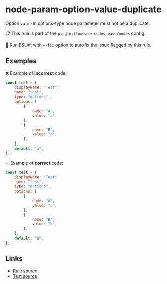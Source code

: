 [//]: # "File generated from a template. Do not edit this file directly."

# node-param-option-value-duplicate

Option `value` in options-type node parameter must not be a duplicate.

📋 This rule is part of the `plugin:flowease-nodes-base/nodes` config.

🔧 Run ESLint with `--fix` option to autofix the issue flagged by this rule.

## Examples

❌ Example of **incorrect** code:

```js
const test = {
	displayName: "Test",
	name: "test",
	type: "options",
	options: [
		{
			name: "A",
			value: "a",
		},
		{
			name: "B",
			value: "a",
		},
	],
	default: "a",
};
```

✅ Example of **correct** code:

```js
const test = {
	displayName: "Test",
	name: "test",
	type: "options",
	options: [
		{
			name: "A",
			value: "a",
		},
		{
			name: "B",
			value: "b",
		},
	],
	default: "a",
};
```

## Links

- [Rule source](../../lib/rules/node-param-option-value-duplicate.ts)
- [Test source](../../tests/node-param-option-value-duplicate.test.ts)
